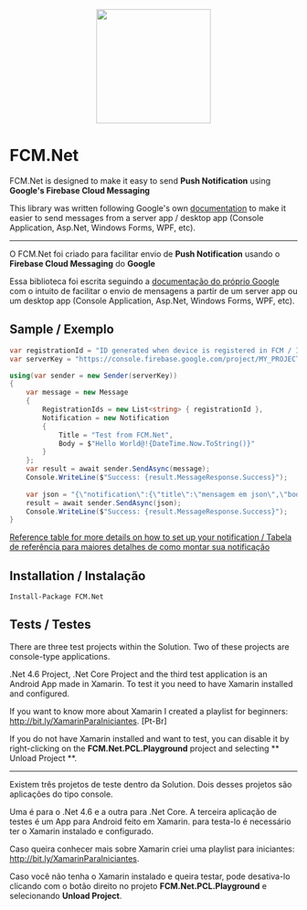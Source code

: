 <p align="center">
  <img src="https://raw.githubusercontent.com/angelobelchior/FCM.Net/master/FCM.Net.png" width="200">
</p>


# FCM.Net
FCM.Net is designed to make it easy to send **Push Notification** using **Google's Firebase Cloud Messaging**

This library was written following Google's own [documentation](https://firebase.google.com/docs/cloud-messaging/) to make it easier to send messages from a server app / desktop app (Console Application, Asp.Net, Windows Forms, WPF, etc).

---

O FCM.Net foi criado para facilitar envio de **Push Notification** usando o **Firebase Cloud Messaging** do **Google**

Essa biblioteca foi escrita seguindo a [documentação do próprio Google](https://firebase.google.com/docs/cloud-messaging/) com o intuito de facilitar o envio de mensagens a partir de um server app ou um desktop app (Console Application, Asp.Net, Windows Forms, WPF, etc).

## Sample / Exemplo

```csharp
var registrationId = "ID generated when device is registered in FCM / ID gerado quando o device é registrado no FCM";
var serverKey = "https://console.firebase.google.com/project/MY_PROJECT/settings/cloudmessaging";

using(var sender = new Sender(serverKey))
{
    var message = new Message
    {
        RegistrationIds = new List<string> { registrationId },
        Notification = new Notification
        {
            Title = "Test from FCM.Net",
            Body = $"Hello World@!{DateTime.Now.ToString()}"
        }
    };
    var result = await sender.SendAsync(message);
    Console.WriteLine($"Success: {result.MessageResponse.Success}");
        
    var json = "{\"notification\":{\"title\":\"mensagem em json\",\"body\":\"works like a charm!\"},\"to\":\"" + registrationId + "\"}";
    result = await sender.SendAsync(json);
    Console.WriteLine($"Success: {result.MessageResponse.Success}");
}
```

[Reference table for more details on how to set up your notification / Tabela de referência para maiores detalhes de como montar sua notificação](https://firebase.google.com/docs/cloud-messaging/http-server-ref#table1)

## Installation / Instalação
```nuget
Install-Package FCM.Net
```

## Tests / Testes
There are three test projects within the Solution. Two of these projects are console-type applications.

.Net 4.6 Project, .Net Core Project and the third test application is an Android App made in Xamarin. To test it you need to have Xamarin installed and configured.

If you want to know more about Xamarin I created a playlist for beginners: http://bit.ly/XamarinParaIniciantes. [Pt-Br]

If you do not have Xamarin installed and want to test, you can disable it by right-clicking on the **FCM.Net.PCL.Playground** project and selecting ** Unload Project **.

------

Existem três projetos de teste dentro da Solution. Dois desses projetos são aplicações do tipo console. 

Uma é para o .Net 4.6 e a outra para .Net Core. A terceira aplicação de testes é um App para Android feito em Xamarin. para testa-lo é necessário ter o Xamarin instalado e configurado. 

Caso queira conhecer mais sobre Xamarin criei uma playlist para iniciantes: http://bit.ly/XamarinParaIniciantes. 

Caso você não tenha o Xamarin instalado e queira testar, pode desativa-lo clicando com o botão direito no projeto **FCM.Net.PCL.Playground** e selecionando **Unload Project**.